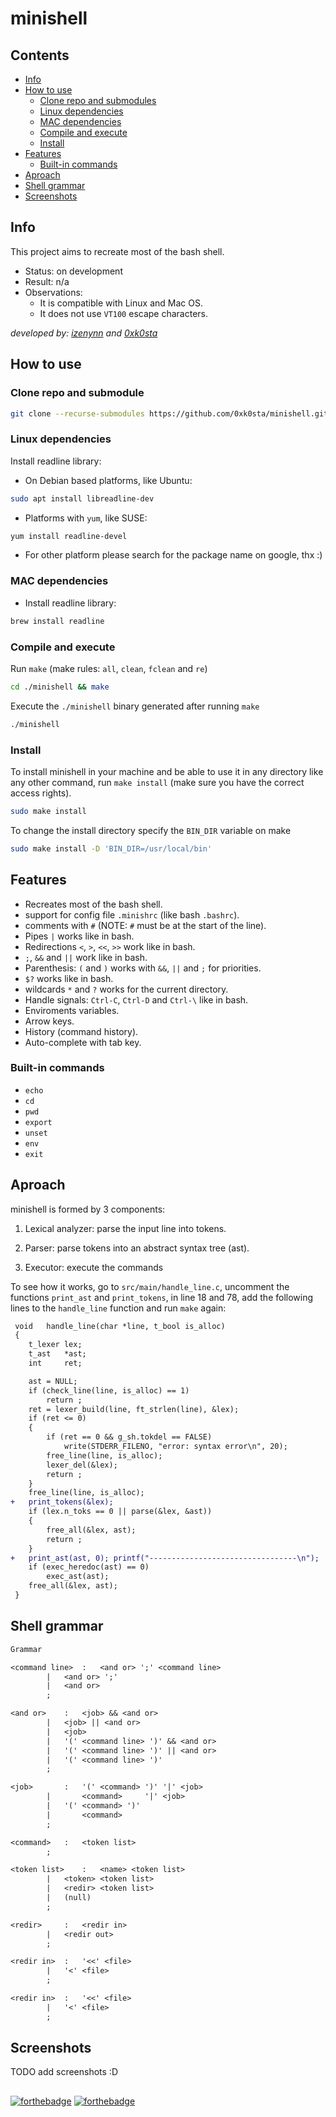 # minishell

## Contents

- [Info](#info)
- [How to use](#how-to-use)
	- [Clone repo and submodules](#clone-repo-and-submodules)
	- [Linux dependencies](#linux-dependencies)
	- [MAC dependencies](#mac-dependencies)
	- [Compile and execute](#compile-and-execute)
	- [Install](#install)
- [Features](#features)
	- [Built-in commands](#built-in-commands)
- [Aproach](#aproach)
- [Shell grammar](#shell-grammar)
- [Screenshots](#screenshots)

## Info

This project aims to recreate most of the bash shell.

- Status: on development
- Result: n/a
- Observations:
	- It is compatible with Linux and Mac OS.
	- It does not use `VT100` escape characters.

*developed by: [izenynn](https://github.com/izenynn) and [0xk0sta](https://github.com/0xk0sta)*

## How to use

### Clone repo and submodule

```sh
git clone --recurse-submodules https://github.com/0xk0sta/minishell.git
```

### Linux dependencies

Install readline library:

- On Debian based platforms, like Ubuntu:

```sh
sudo apt install libreadline-dev
```

- Platforms with `yum`, like SUSE:

```sh
yum install readline-devel
```

- For other platform please search for the package name on google, thx :)

### MAC dependencies

- Install readline library:

```sh
brew install readline
```

### Compile and execute

Run `make` (make rules: `all`, `clean`, `fclean` and `re`)

```sh
cd ./minishell && make
```

Execute the `./minishell` binary generated after running `make`

```sh
./minishell
```

### Install

To install minishell in your machine and be able to use it in any directory like any other command, run `make install` (make sure you have the correct access rights).

```sh
sudo make install
```

To change the install directory specify the `BIN_DIR` variable on make

```sh
sudo make install -D 'BIN_DIR=/usr/local/bin'
```

## Features

- Recreates most of the bash shell.
- support for config file `.minishrc` (like bash `.bashrc`).
- comments with `#` (NOTE: `#` must be at the start of the line).
- Pipes `|` works like in bash.
- Redirections `<`, `>`, `<<`, `>>` work like in bash.
- `;`, `&&` and `||` work like in bash.
- Parenthesis: `(` and `)` works with `&&`, `||` and `;` for priorities.
- `$?` works like in bash.
- wildcards `*` and `?` works for the current directory.
- Handle signals: `Ctrl-C`, `Ctrl-D` and `Ctrl-\` like in bash.
- Enviroments variables.
- Arrow keys.
- History (command history).
- Auto-complete with tab key.

### Built-in commands

- `echo`
- `cd`
- `pwd`
- `export`
- `unset`
- `env`
- `exit`

## Aproach

minishell is formed by 3 components:

1. Lexical analyzer: parse the input line into tokens.

2. Parser: parse tokens into an abstract syntax tree (ast).

3. Executor: execute the commands

To see how it works, go to `src/main/handle_line.c`, uncomment the functions `print_ast` and `print_tokens`, in line 18 and 78, add the following lines to the `handle_line` function and run `make` again:

```diff
 void	handle_line(char *line, t_bool is_alloc)
 {
 	t_lexer	lex;
 	t_ast	*ast;
 	int		ret;

 	ast = NULL;
 	if (check_line(line, is_alloc) == 1)
 		return ;
 	ret = lexer_build(line, ft_strlen(line), &lex);
 	if (ret <= 0)
 	{
 		if (ret == 0 && g_sh.tokdel == FALSE)
 			write(STDERR_FILENO, "error: syntax error\n", 20);
 		free_line(line, is_alloc);
 		lexer_del(&lex);
 		return ;
 	}
 	free_line(line, is_alloc);
+	print_tokens(&lex);
 	if (lex.n_toks == 0 || parse(&lex, &ast))
 	{
 		free_all(&lex, ast);
 		return ;
 	}
+	print_ast(ast, 0); printf("---------------------------------\n");
 	if (exec_heredoc(ast) == 0)
 		exec_ast(ast);
 	free_all(&lex, ast);
 }
```

## Shell grammar

```txt
Grammar

<command line>	:	<and or> ';' <command line>
		|	<and or> ';'
		|	<and or>
		;

<and or>	:	<job> && <and or>
		|	<job> || <and or>
		|	<job>
		|	'(' <command line> ')' && <and or>
		|	'(' <command line> ')' || <and or>
		|	'(' <command line> ')'
		;

<job>		:	'(' <command> ')' '|' <job>
		|	    <command>     '|' <job>
		|	'(' <command> ')'
		|	    <command>
		;

<command>	:	<token list>
		;

<token list>	:	<name> <token list>
		|	<token> <token list>
		|	<redir> <token list>
		|	(null)
		;

<redir>		:	<redir in>
		|	<redir out>
		;

<redir in>	:	'<<' <file>
		|	'<' <file>
		;

<redir in>	:	'<<' <file>
 		|	'<' <file>
 		;
```

## Screenshots

TODO add screenshots :D

##

[![forthebadge](https://forthebadge.com/images/badges/made-with-c.svg)](https://forthebadge.com)
[![forthebadge](https://forthebadge.com/images/badges/you-didnt-ask-for-this.svg)](https://forthebadge.com)
